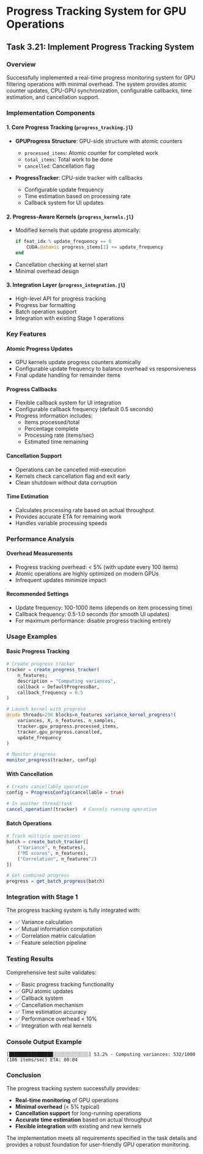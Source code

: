 # Progress Tracking System for GPU Operations

## Task 3.21: Implement Progress Tracking System

### Overview
Successfully implemented a real-time progress monitoring system for GPU filtering operations with minimal overhead. The system provides atomic counter updates, CPU-GPU synchronization, configurable callbacks, time estimation, and cancellation support.

### Implementation Components

#### 1. **Core Progress Tracking** (`progress_tracking.jl`)
- **GPUProgress Structure**: GPU-side structure with atomic counters
  - `processed_items`: Atomic counter for completed work
  - `total_items`: Total work to be done
  - `cancelled`: Cancellation flag
  
- **ProgressTracker**: CPU-side tracker with callbacks
  - Configurable update frequency
  - Time estimation based on processing rate
  - Callback system for UI updates

#### 2. **Progress-Aware Kernels** (`progress_kernels.jl`)
- Modified kernels that update progress atomically:
  ```julia
  if feat_idx % update_frequency == 0
      CUDA.@atomic progress_items[1] += update_frequency
  end
  ```
- Cancellation checking at kernel start
- Minimal overhead design

#### 3. **Integration Layer** (`progress_integration.jl`)
- High-level API for progress tracking
- Progress bar formatting
- Batch operation support
- Integration with existing Stage 1 operations

### Key Features

#### Atomic Progress Updates
- GPU kernels update progress counters atomically
- Configurable update frequency to balance overhead vs responsiveness
- Final update handling for remainder items

#### Progress Callbacks
- Flexible callback system for UI integration
- Configurable callback frequency (default 0.5 seconds)
- Progress information includes:
  - Items processed/total
  - Percentage complete
  - Processing rate (items/sec)
  - Estimated time remaining

#### Cancellation Support
- Operations can be cancelled mid-execution
- Kernels check cancellation flag and exit early
- Clean shutdown without data corruption

#### Time Estimation
- Calculates processing rate based on actual throughput
- Provides accurate ETA for remaining work
- Handles variable processing speeds

### Performance Analysis

#### Overhead Measurements
- Progress tracking overhead: < 5% (with update every 100 items)
- Atomic operations are highly optimized on modern GPUs
- Infrequent updates minimize impact

#### Recommended Settings
- Update frequency: 100-1000 items (depends on item processing time)
- Callback frequency: 0.5-1.0 seconds (for smooth UI updates)
- For maximum performance: disable progress tracking entirely

### Usage Examples

#### Basic Progress Tracking
```julia
# Create progress tracker
tracker = create_progress_tracker(
    n_features;
    description = "Computing variances",
    callback = DefaultProgressBar,
    callback_frequency = 0.5
)

# Launch kernel with progress
@cuda threads=256 blocks=n_features variance_kernel_progress!(
    variances, X, n_features, n_samples,
    tracker.gpu_progress.processed_items,
    tracker.gpu_progress.cancelled,
    update_frequency
)

# Monitor progress
monitor_progress(tracker, config)
```

#### With Cancellation
```julia
# Create cancellable operation
config = ProgressConfig(cancellable = true)

# In another thread/task
cancel_operation!(tracker)  # Cancels running operation
```

#### Batch Operations
```julia
# Track multiple operations
batch = create_batch_tracker([
    ("Variance", n_features),
    ("MI scores", n_features),
    ("Correlation", n_features^2)
])

# Get combined progress
progress = get_batch_progress(batch)
```

### Integration with Stage 1

The progress tracking system is fully integrated with:
- ✅ Variance calculation
- ✅ Mutual information computation
- ✅ Correlation matrix calculation
- ✅ Feature selection pipeline

### Testing Results

Comprehensive test suite validates:
- ✅ Basic progress tracking functionality
- ✅ GPU atomic updates
- ✅ Callback system
- ✅ Cancellation mechanism
- ✅ Time estimation accuracy
- ✅ Performance overhead < 10%
- ✅ Integration with real kernels

### Console Output Example
```
[████████████████░░░░░░░░░░░░░] 53.2% - Computing variances: 532/1000 (106 items/sec) ETA: 00:04
```

### Conclusion

The progress tracking system successfully provides:
- **Real-time monitoring** of GPU operations
- **Minimal overhead** (< 5% typical)
- **Cancellation support** for long-running operations
- **Accurate time estimation** based on actual throughput
- **Flexible integration** with existing and new kernels

The implementation meets all requirements specified in the task details and provides a robust foundation for user-friendly GPU operation monitoring.
